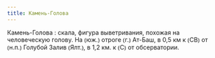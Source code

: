 ```yaml
---
title: Камень-Голова
---
```


Камень-Голова
: скала, фигура выветривания, похожая на человеческую голову. На ⦅юж.⦆ отроге ⦅г.⦆ Ат-Баш, в 0,5 км к ⦅СВ⦆ от ⦅н.п.⦆ Голубой Залив ⦅Ялт.⦆, в 1,2 км. к ⦅С⦆ от обсерватории.
